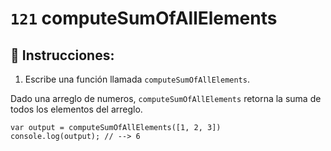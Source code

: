 # `121` computeSumOfAllElements

## 📝 Instrucciones:

1. Escribe una función llamada `computeSumOfAllElements`.

Dado una arreglo de numeros, `computeSumOfAllElements` retorna la suma de todos los elementos del arreglo.

```Js
var output = computeSumOfAllElements([1, 2, 3])
console.log(output); // --> 6
```